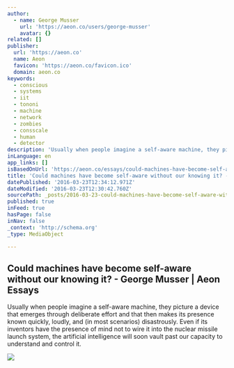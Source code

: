 ```yaml
---
author:
  - name: George Musser
    url: 'https://aeon.co/users/george-musser'
    avatar: {}
related: []
publisher:
  url: 'https://aeon.co'
  name: Aeon
  favicon: 'https://aeon.co/favicon.ico'
  domain: aeon.co
keywords:
  - conscious
  - systems
  - iit
  - tononi
  - machine
  - network
  - zombies
  - consscale
  - human
  - detector
description: 'Usually when people imagine a self-aware machine, they picture a device that emerges through deliberate effort and that then makes its presence known quickly, loudly, and (in most scenarios) disastrously. Even if its inventors have the presence of mind not to wire it into the nuclear missile launch system, the artificial intelligence will soon vault past our capacity to understand and control it.'
inLanguage: en
app_links: []
isBasedOnUrl: 'https://aeon.co/essays/could-machines-have-become-self-aware-without-our-knowing-it'
title: 'Could machines have become self-aware without our knowing it? - George Musser | Aeon Essays'
datePublished: '2016-03-23T12:34:12.971Z'
dateModified: '2016-03-23T12:30:42.760Z'
sourcePath: _posts/2016-03-23-could-machines-have-become-self-aware-without-our-knowing-it.md
published: true
inFeed: true
hasPage: false
inNav: false
_context: 'http://schema.org'
_type: MediaObject

---
```

<article style=""><h1>Could machines have become self-aware without our knowing it? - George Musser | Aeon Essays</h1><p>Usually when people imagine a self-aware machine, they picture a device that emerges through deliberate effort and that then makes its presence known quickly, loudly, and (in most scenarios) disastrously. Even if its inventors have the presence of mind not to wire it into the nuclear missile launch system, the artificial intelligence will soon vault past our capacity to understand and control it.</p><img src="https://epsilon.aeon.co/images/320386ec-9b3b-4382-a674-d06e11817ee8/header_ESSAY-med-FINAL-PYRAMID.jpg" /></article>